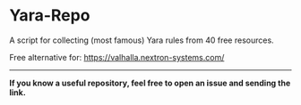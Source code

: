 # Yara-Repo
A script for collecting (most famous) Yara rules from 40 free resources.

Free alternative for: https://valhalla.nextron-systems.com/

-------------------------------------
**If you know a useful repository, feel free to open an issue and sending the link.**
